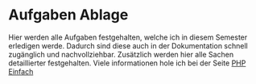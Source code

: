 # Aufgaben Ablage

Hier werden alle Aufgaben festgehalten, welche ich in diesem Semester erledigen werde. Dadurch sind diese auch in der Dokumentation schnell zugänglich und nachvollziehbar. Zusätzlich werden hier alle Sachen detaillierter festgehalten. Viele informationen hole ich bei der Seite [PHP Einfach](https://www.php-einfach.de)